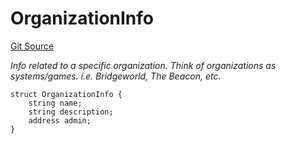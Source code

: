 # OrganizationInfo
[Git Source](https://github.com/TreasureProject/spellcaster-facets/blob/35a5f7a33e5c726475104b88b7e2a468bb5aa2b7/src/interfaces/IOrganizationManager.sol)

*Info related to a specific organization. Think of organizations as systems/games. i.e. Bridgeworld, The Beacon, etc.*


```solidity
struct OrganizationInfo {
    string name;
    string description;
    address admin;
}
```

